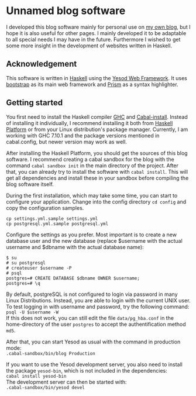 Unnamed blog software
=====================

I developed this blog software mainly for personal use on [my own blog][blog],
but I hope it is also useful for other pages. I mainly developed it to be
adaptable to all special needs I may have in the future. Furthermore I wished
to get some more insight in the development of websites written in Haskell.

Acknowledgement
---------------

This software is written in [Haskell][haskell] using the
[Yesod Web Framework][yesod]. It uses [bootstrap][bootstrap] as its main web
framework and [Prism][prism] as a syntax highlighter.

Getting started
---------------

You first need to install the Haskell compiler [GHC][ghc] and
[Cabal-install][cabal]. Instead of installing it individually, I
recommend installing it both from [Haskell Platform][platform] or from your
Linux distribution's package manager. Currently, I am working with GHC 7.10.1
and the package versions mentioned in cabal.config, but newer version may work
as well.

After installing the Haskell Platform, you should get the sources of this blog
software. I recommend creating a cabal sandbox for the blog
with the command `cabal sandbox init` in the main directory of the project.
After that, you can already try to install the software with `cabal install`.
This will get all dependencies and install these in your sandbox before
compiling the blog software itself.

During the first installation, which may take some time, you can start to
configure your application. Change into the config directory `cd config` and
copy the configuration samples.

```
cp settings.yml.sample settings.yml
cp postgresql.yml.sample postgresql.yml
```

Configure the settings as you prefer. Most important is to create a new
database user and the new database (replace $username with the actual username
and $dbname with the actual database name):

```
$ su
# su postgresql
# createuser $username -P
# psql
postgres=# CREATE DATABASE $dbname OWNER $username;
postgres=# \q
```

By default, postgreSQL is not configured to login via password in many 
Linux Distributions. Instead, you are able to login with the current UNIX user.
To test logging in with username and password, try the following command:  
`psql -U $username -W`  
If this does not work, you can still edit the file `data/pg_hba.conf` in the 
home-directory of the user `postgres` to accept the authentification method
`md5`.

After that, you can start Yesod as usual with the command in production mode:  
`.cabal-sandbox/bin/blog Production`

If you want to use the Yesod development server, you also need to install
the package `yesod-bin`, which is not included in the dependencies:  
`cabal install yesod-bin`  
The development server can then be started with:  
`.cabal-sandbox/bin/yesod devel`

[blog]: http://lusku.de/blog "Blog of Bastian Holst"
[haskell]: http://www.haskell.org/ "Haskell"
[yesod]: http://www.yesodweb.com/ "Yesod Web Framework"
[bootstrap]: http://getbootstrap.com/ "Bootstrap HTML, CSS and JS framework"
[prism]: http://prismjs.com/ "Prism syntax highlighter"
[ghc]: http://ghc.haskell.org/ "The Glasgow Haskell Compiler"
[cabal]: http://www.haskell.org/cabal/ "Cabal"
[platform]: http://www.haskell.org/platform/ "Haskell Platform"
